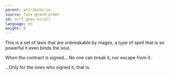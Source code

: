```yaml
---
parent: attribute.ce
source: fate-grand-order
id: self-geas-scroll
language: en
weight: 0
---
```


This is a set of laws that are unbreakable by mages, a type of spell that is so powerful it even binds the soul.

When the contract is signed…
No one can break it, nor escape from it.

…Only for the ones who signed it, that is.
